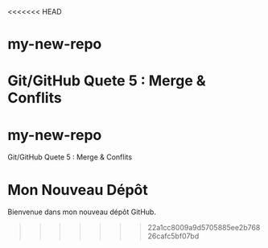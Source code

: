 <<<<<<< HEAD
# my-new-repo
Git/GitHub Quete 5 : Merge &amp; Conflits
=======

# my-new-repo
Git/GitHub Quete 5 : Merge &amp; Conflits

# Mon Nouveau Dépôt

Bienvenue dans mon nouveau dépôt GitHub.
>>>>>>> 22a1cc8009a9d5705885ee2b76826cafc5bf07bd
